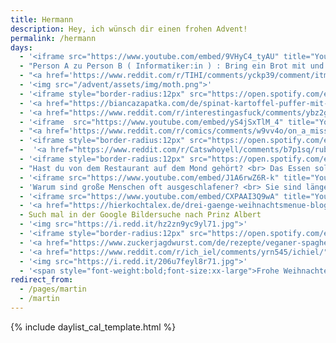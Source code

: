 ```yaml
---
title: Hermann
description: Hey, ich wünsch dir einen frohen Advent!
permalink: /hermann
days:
  - '<iframe src="https://www.youtube.com/embed/9VHyC4_tyAU" title="YouTube video player" frameborder="0" allow="accelerometer; clipboard-write; encrypted-media; gyroscope; picture-in-picture" allowfullscreen></iframe>'
  - "Person A zu Person B ( Informatiker:in ) : Bring ein Brot mit und wenn sie frische Eier haben bring sechs .... <br> Person B kommt zurück mit sechs Broten, denn sie hatten frische Eier."
  - "<a href='https://www.reddit.com/r/TIHI/comments/yckp39/comment/itmt0na/'>Klick! (Reddit Link)</a>"
  - '<img src="/advent/assets/img/moth.png">'
  - '<iframe style="border-radius:12px" src="https://open.spotify.com/embed/track/4JjPEOCqAsLBZ9VJYfhxlX?utm_source=generator" width="100%" height="380" frameBorder="0" allowfullscreen="" allow="autoplay; clipboard-write; encrypted-media; fullscreen; picture-in-picture" loading="lazy"></iframe>'
  - '<a href="https://biancazapatka.com/de/spinat-kartoffel-puffer-mit-kaese/">Noch keine Idee fürs Essen heute?</a>'
  - '<a href="https://www.reddit.com/r/interestingasfuck/comments/ybz2g7/this_briefcase_is_secretly_a_gun/itji2j3/">Klick! (Reddit Link)</a>'
  - '<iframe  src="https://www.youtube.com/embed/yS4jSxTlM_4" title="YouTube video player" frameborder="0" allow="accelerometer; clipboard-write; encrypted-media; gyroscope; picture-in-picture" allowfullscreen></iframe>'
  - "<a href='https://www.reddit.com/r/comics/comments/w9vv4o/on_a_mission_oc/'>Klick für Emotionen</a>"
  - '<iframe style="border-radius:12px" src="https://open.spotify.com/embed/track/6dOUJwf0slxOlQy0PkIX0u?utm_source=generator" width="100%" height="380" frameBorder="0" allowfullscreen="" allow="autoplay; clipboard-write; encrypted-media; fullscreen; picture-in-picture" loading="lazy"></iframe>'
  -  '<a href="https://www.reddit.com/r/Catswhoyell/comments/b7p1sq/rububububu/">Klick für Cutie</a>'
  - '<iframe style="border-radius:12px" src="https://open.spotify.com/embed/track/7v1XOSPvXC9Tir8xWAmHGw?utm_source=generator" width="100%" height="380" frameBorder="0" allowfullscreen="" allow="autoplay; clipboard-write; encrypted-media; fullscreen; picture-in-picture" loading="lazy"></iframe>'
  - "Hast du von dem Restaurant auf dem Mond gehört? <br> Das Essen soll richtig gut sein aber hat keine Atmosphäre."
  - '<iframe src="https://www.youtube.com/embed/J1A6rwZ6R-k" title="YouTube video player" frameborder="0" allow="accelerometer; autoplay; clipboard-write; encrypted-media; gyroscope; picture-in-picture" allowfullscreen></iframe>' 
  - 'Warum sind große Menschen oft ausgeschlafener? <br> Sie sind länger im Bett.'
  - '<iframe src="https://www.youtube.com/embed/CXPAAI3Q9wA" title="YouTube video player" frameborder="0" allow="accelerometer; autoplay; clipboard-write; encrypted-media; gyroscope; picture-in-picture" allowfullscreen></iframe>'
  - '<a href="https://hierkochtalex.de/drei-gaenge-weihnachtsmenue-blog-hierkochtalex">Falls du noch ein Weihnachtsmenü brauchst</a>'
  - Such mal in der Google Bildersuche nach Prinz Albert
  - '<img src="https://i.redd.it/hz2zn9yc9yl71.jpg">'
  - '<iframe style="border-radius:12px" src="https://open.spotify.com/embed/track/3vkQ5DAB1qQMYO4Mr9zJN6?utm_source=generator" width="100%" height="380" frameBorder="0" allowfullscreen="" allow="autoplay; clipboard-write; encrypted-media; fullscreen; picture-in-picture" loading="lazy"></iframe>'
  - '<a href="https://www.zuckerjagdwurst.com/de/rezepte/veganer-spaghettikuerbis-al-forno">Schonmal einen Spaghetti-Kürbis gegessen?</a>'
  - '<a href="https://www.reddit.com/r/ich_iel/comments/yrn545/ichiel/">Klick für Augenrollen</a>'
  - '<img src="https://i.redd.it/206u7feyl8r71.jpg">'
  - '<span style="font-weight:bold;font-size:xx-large">Frohe Weihnachten! Ich hoffe du hattest bisschen Spaß mit dem Adventskalender!</span><br><img src="https://api.time.com/wp-content/uploads/2020/12/lord-of-the-rings-holiday-movies.jpg?quality=85&w=800">'
redirect_from:
  - /pages/martin 
  - /martin
---
```


{% include daylist_cal_template.html %}
